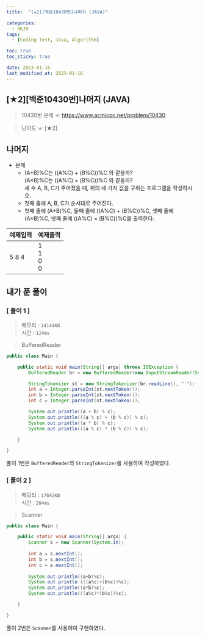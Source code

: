 ```yaml
---
title:  "[★2][백준10430번]나머지 (JAVA)" 

categories:
  - BKJN
tags:
  - [Coding Test, Java, Algorithm]

toc: true
toc_sticky: true

date: 2023-01-16
last_modified_at: 2023-01-16
---
```

[★2][백준10430번]나머지 (JAVA)
----
> 10430번 문제 ☞ <https://www.acmicpc.net/problem/10430>  

> 난이도 ☞ [★2]
  
## 나머지  
- 문제
  - (A+B)%C는 ((A%C) + (B%C))%C 와 같을까?</br>(A×B)%C는 ((A%C) × (B%C))%C 와 같을까?</br>세 수 A, B, C가 주어졌을 때, 위의 네 가지 값을 구하는 프로그램을 작성하시오.
  - 첫째 줄에 A, B, C가 순서대로 주어진다.
  - 첫째 줄에 (A+B)%C, 둘째 줄에 ((A%C) + (B%C))%C, 셋째 줄에 (A×B)%C, 넷째 줄에 ((A%C) × (B%C))%C를 출력한다.
  
|예제입력|예제출력|  
|:--|:--|  
|5 8 4|1</br>1</br>0</br>0|
  
## 내가 푼 풀이

### [ 풀이 1 ]  
>메모리 : `14144KB`  
>시간 : `124ms`  

> BufferedReader  
  
```java
public class Main {

	public static void main(String[] args) throws IOException {
		BufferedReader br = new BufferedReader(new InputStreamReader(System.in));

		StringTokenizer st = new StringTokenizer(br.readLine(), " ");
		int a = Integer.parseInt(st.nextToken());
		int b = Integer.parseInt(st.nextToken());
		int c = Integer.parseInt(st.nextToken());

		System.out.println((a + b) % c);
		System.out.println(((a % c) + (b % c)) % c);
		System.out.println((a * b) % c);
		System.out.println(((a % c) * (b % c)) % c);

	}

}
```
풀이 1번은 `BufferedReader`와 `StringTokenizer`를 사용하여 작성하였다. 
### [ 풀이 2 ]  
>메모리 : `17692KB`  
>시간 : `204ms`  
  
> Scanner  
  
```java
public class Main {

	public static void main(String[] args) {
		Scanner s = new Scanner(System.in);
		
		int a = s.nextInt();
		int b = s.nextInt();
		int c = s.nextInt();
		
		System.out.println((a+b)%c);
		System.out.println (((a%c)+(b%c))%c);
		System.out.println((a*b)%c);
		System.out.println(((a%c)*(b%c))%c);

	}

}
```
풀이 2번은 `Scanner`를 사용하여 구현하였다.
